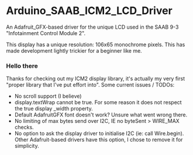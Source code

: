 # Arduino_SAAB_ICM2_LCD_Driver
An Adafruit_GFX-based driver for the unique LCD used in the SAAB 9-3 "Infotainment Control Module 2".

This display has a unique resolution: 106x65 monochrome pixels. 
This has made development lightly trickier for a beginner like me.

### Hello there
Thanks for checking out my ICM2 display library, it's actually my very first "proper library that I've put effort into".
Some current issues / TODOs:
- No scroll support (I believe)
- display.textWrap cannot be true. For some reason it does not respect the true display _width property.
- Default AdafruitGFX font doesn't work? Unsure what went wrong there.
- No limiting of max bytes send over I2C, IE no byteSent > WIRE_MAX checks. 
- No option to ask the display driver to initialise I2C (ie: call Wire.begin). Other Adafruit-based drivers have this option, I chose to remove it for simplicity.